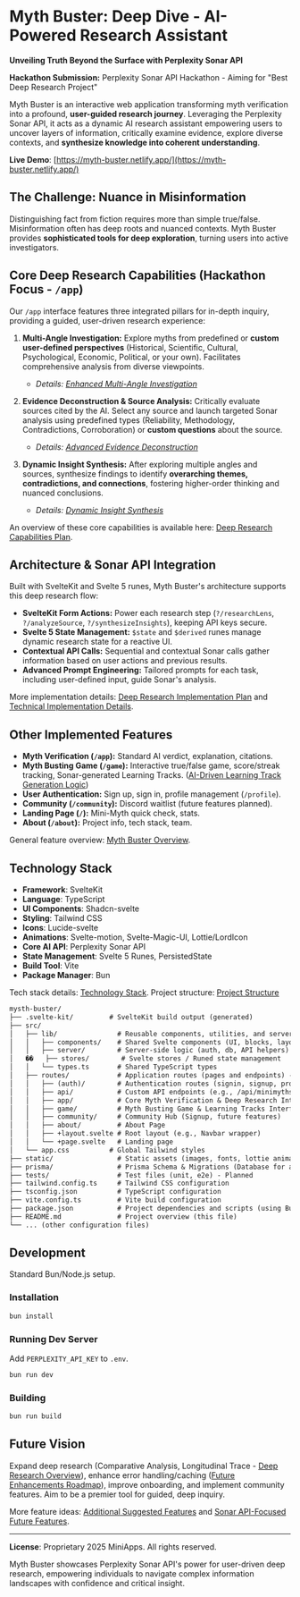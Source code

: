 # Myth Buster: Deep Dive - AI-Powered Research Assistant

**Unveiling Truth Beyond the Surface with Perplexity Sonar API**

**Hackathon Submission:** Perplexity Sonar API Hackathon - Aiming for "Best Deep Research Project"

Myth Buster is an interactive web application transforming myth verification into a profound, **user-guided research journey**. Leveraging the Perplexity Sonar API, it acts as a dynamic AI research assistant empowering users to uncover layers of information, critically examine evidence, explore diverse contexts, and **synthesize knowledge into coherent understanding**.

**Live Demo**: [https://myth-buster.netlify.app/](https://myth-buster.netlify.app/)

## The Challenge: Nuance in Misinformation

Distinguishing fact from fiction requires more than simple true/false. Misinformation often has deep roots and nuanced contexts. Myth Buster provides **sophisticated tools for deep exploration**, turning users into active investigators.



## Core Deep Research Capabilities (Hackathon Focus - `/app`)

Our `/app` interface features three integrated pillars for in-depth inquiry, providing a guided, user-driven research experience:

1.  **Multi-Angle Investigation:** Explore myths from predefined or **custom user-defined perspectives** (Historical, Scientific, Cultural, Psychological, Economic, Political, or your own). Facilitates comprehensive analysis from diverse viewpoints.
    *   *Details: [Enhanced Multi-Angle Investigation](./plan_reformed/deep_research/feature_multi_angle_investigation_enhanced.md)*

2.  **Evidence Deconstruction & Source Analysis:** Critically evaluate sources cited by the AI. Select any source and launch targeted Sonar analysis using predefined types (Reliability, Methodology, Contradictions, Corroboration) or **custom questions** about the source.
    *   *Details: [Advanced Evidence Deconstruction](./plan_reformed/deep_research/feature_evidence_deconstruction_advanced.md)*

3.  **Dynamic Insight Synthesis:** After exploring multiple angles and sources, synthesize findings to identify **overarching themes, contradictions, and connections**, fostering higher-order thinking and nuanced conclusions.
    *   *Details: [Dynamic Insight Synthesis](./plan_reformed/deep_research/feature_dynamic_insight_synthesis.md)*

An overview of these core capabilities is available here: [Deep Research Capabilities Plan](./plan_reformed/deep_research/deep_research_capabilities.md).

## Architecture & Sonar API Integration

Built with SvelteKit and Svelte 5 runes, Myth Buster's architecture supports this deep research flow:

*   **SvelteKit Form Actions:** Power each research step (`?/researchLens`, `?/analyzeSource`, `?/synthesizeInsights`), keeping API keys secure.
*   **Svelte 5 State Management:** `$state` and `$derived` runes manage dynamic research state for a reactive UI.
*   **Contextual API Calls:** Sequential and contextual Sonar calls gather information based on user actions and previous results.
*   **Advanced Prompt Engineering:** Tailored prompts for each task, including user-defined input, guide Sonar's analysis.

More implementation details: [Deep Research Implementation Plan](./plan_reformed/deep_research/deep_research_implementation.md) and [Technical Implementation Details](./plan_reformed/technical/implementation_details.md).

## Other Implemented Features

*   **Myth Verification (`/app`):** Standard AI verdict, explanation, citations.
*   **Myth Busting Game (`/game`):** Interactive true/false game, score/streak tracking, Sonar-generated Learning Tracks. ([AI-Driven Learning Track Generation Logic](./plan_reformed/technical/ai_learning_track_generation.md))
*   **User Authentication:** Sign up, sign in, profile management (`/profile`).
*   **Community (`/community`):** Discord waitlist (future features planned).
*   **Landing Page (`/`):** Mini-Myth quick check, stats.
*   **About (`/about`):** Project info, tech stack, team.

General feature overview: [Myth Buster Overview](./plan_reformed/core/myth_buster_overview.md).

## Technology Stack

*   **Framework**: SvelteKit
*   **Language**: TypeScript
*   **UI Components**: Shadcn-svelte
*   **Styling**: Tailwind CSS
*   **Icons**: Lucide-svelte
*   **Animations**: Svelte-motion, Svelte-Magic-UI, Lottie/LordIcon
*   **Core AI API**: Perplexity Sonar API
*   **State Management**: Svelte 5 Runes, PersistedState
*   **Build Tool**: Vite
*   **Package Manager**: Bun

Tech stack details: [Technology Stack](./plan_reformed/technical/technology_stack.md).
Project structure: [Project Structure](./plan_reformed/structure/project_structure.md)
```markdown
mysth-buster/
├── .svelte-kit/         # SvelteKit build output (generated)
├── src/
│   ├── lib/               # Reusable components, utilities, and server modules
│   │   ├── components/    # Shared Svelte components (UI, blocks, layout, game)
│   │   ├── server/        # Server-side logic (auth, db, API helpers)
│   ��   ├── stores/        # Svelte stores / Runed state management
│   │   └── types.ts       # Shared TypeScript types
│   ├── routes/            # Application routes (pages and endpoints) - Powered by SvelteKit Layouts and Actions
│   │   ├── (auth)/        # Authentication routes (signin, signup, profile)
│   │   ├── api/           # Custom API endpoints (e.g., /api/minimyths, /api/community)
│   │   ├── app/           # Core Myth Verification & Deep Research Interface - Central to Hackathon Focus
│   │   ├── game/          # Myth Busting Game & Learning Tracks Interface
│   │   ├── community/     # Community Hub (Signup, future features)
│   │   ├── about/         # About Page
│   │   ├── +layout.svelte # Root layout (e.g., Navbar wrapper)
│   │   └── +page.svelte   # Landing page
│   └── app.css          # Global Tailwind styles
├── static/                # Static assets (images, fonts, lottie animations)
├── prisma/                # Prisma Schema & Migrations (Database for auth/community)
├── tests/                 # Test files (unit, e2e) - Planned
├── tailwind.config.ts     # Tailwind CSS configuration
├── tsconfig.json          # TypeScript configuration
├── vite.config.ts         # Vite build configuration
├── package.json           # Project dependencies and scripts (using Bun)
├── README.md              # Project overview (this file)
└── ... (other configuration files)
```

## Development

Standard Bun/Node.js setup.

### Installation

```bash
bun install
```

### Running Dev Server

Add `PERPLEXITY_API_KEY` to `.env`.

```bash
bun run dev
```

### Building

```bash
bun run build
```

## Future Vision

Expand deep research (Comparative Analysis, Longitudinal Trace - [Deep Research Overview](./plan_reformed/deep_research/deep_research_overview.md)), enhance error handling/caching ([Future Enhancements Roadmap](./plan_reformed/future_enhancements/roadmap.md)), improve onboarding, and implement community features. Aim to be a premier tool for guided, deep inquiry.

More feature ideas: [Additional Suggested Features](./plan_reformed/future_enhancements/additional_suggested_features.md) and [Sonar API-Focused Future Features](./plan_reformed/future_enhancements/sonar_focused_features.md).

---

**License**: Proprietary 2025 MiniApps. All rights reserved.

Myth Buster showcases Perplexity Sonar API's power for user-driven deep research, empowering individuals to navigate complex information landscapes with confidence and critical insight.
